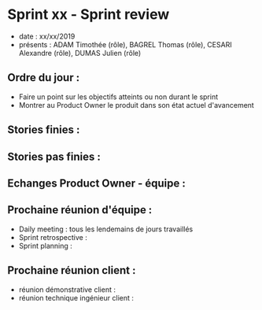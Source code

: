 # Sprint xx - Sprint review 

+ date : xx/xx/2019 
+ présents : ADAM Timothée (rôle), BAGREL Thomas (rôle), CESARI Alexandre (rôle), DUMAS Julien (rôle)


## Ordre du jour : 
+ Faire un point sur les objectifs atteints ou non durant le sprint 
+ Montrer au Product Owner le produit dans son état actuel d'avancement

## Stories finies :

## Stories pas finies : 

## Echanges Product Owner - équipe :

## Prochaine réunion d'équipe :

+ Daily meeting : tous les lendemains de jours travaillés
+ Sprint retrospective : 
+ Sprint planning :

## Prochaine réunion client : 

+ réunion démonstrative client : 
+ réunion technique ingénieur client :